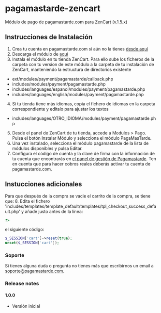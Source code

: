 pagamastarde-zencart
====================

Módulo de pago de pagamastarde.com para ZenCart (v.1.5.x)

## Instrucciones de Instalación

1. Crea tu cuenta en pagamastarde.com si aún no la tienes [desde aquí](https://bo.pagamastarde.com/users/sign_up)
2. Descarga el módulo de [aquí](https://github.com/pagantis/pagamastarde-zencart/releases)
3. Instala el módulo en tu tienda ZenCart. Para ello sube los ficheros de la carpeta con tu version de este módulo a la carpeta de tu instalación de ZenCart, manteniendo la estructura de directorios existente
  - ext/modules/payment/pagamastarde/callback.php
  - includes/modules/payment/pagamastarde.php
  - includes/languages/espanol/modules/payment/pagamastarde.php
  - includes/languages/english/modules/payment/pagamastarde.php
4. Si tu tienda tiene más idiomas, copia el fichero de idiomas en la carpeta correspondiente y edítalo para ajustar los textos
  - includes/languages/OTRO_IDIOMA/modules/payment/pagamastarde.php
5. Desde el panel de ZenCart de tu tienda, accede a Modulos > Pago. Pulsa el botón Instalar Módulo y selecciona el módulo PagaMasTarde.
6. Una vez instalado, selecciona el módulo pagamastarde de la lista de módulos disponibles y pulsa Editar.
7. Configura el código de cuenta y la clave de firma con la información de tu cuenta que encontrarás en [el panel de gestión de Pagamastarde](https://bo.pagamastarde.com/shop). Ten en cuenta que para hacer cobros reales deberás activar tu cuenta de pagamastarde.com.


## Instucciones adicionales
Para que después de la compra se vacie el carrito de la compra, se tiene que:
8. Edita el fichero 'includes/templates/template_default/templates/tpl_checkout_success_default.php' y añade justo antes de la línea:

  ```php
  ?>
  ```
  el siguiente código:

  ```php
  $_SESSION['cart']->reset(true);
  unset($_SESSION['cart']);
  ```

### Soporte

Si tienes alguna duda o pregunta no tienes más que escribirnos un email a soporte@pagamastarde.com.


### Release notes

#### 1.0.0

- Versión inicial
